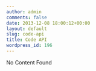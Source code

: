 ```yaml
---
author: admin
comments: false
date: 2013-12-08 18:00:12+00:00
layout: default
slug: code-api
title: Code API
wordpress_id: 196
---
```


No Content Found
